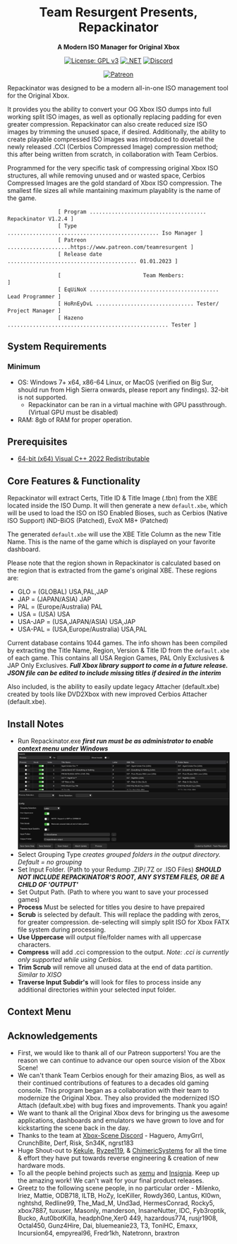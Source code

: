<div align="center">

# Team Resurgent Presents, Repackinator
**A Modern ISO Manager for Original Xbox**

[![License: GPL v3](https://img.shields.io/badge/License-GPLv3-blue.svg)](https://github.com/Team-Resurgent/Repackinator/blob/main/LICENSE.md)
[![.NET](https://github.com/Team-Resurgent/Repackinator/actions/workflows/dotnet.yml/badge.svg)](https://github.com/Team-Resurgent/Repackinator/actions/workflows/dotnet.yml)
[![Discord](https://img.shields.io/badge/chat-on%20discord-7289da.svg?logo=discord)](https://discord.gg/VcdSfajQGK)

[![Patreon](https://img.shields.io/badge/Patreon-F96854?style=for-the-badge&logo=patreon&logoColor=white)](https://www.patreon.com/teamresurgent)
</div>
Repackinator was designed to be a modern all-in-one ISO management tool for the Original Xbox. 

It provides you the ability to convert your OG Xbox ISO dumps into full working split ISO images, as well as optionally replacing padding for even greater compression. Repackinator can also create reduced size ISO images by trimming the unused space, if desired. Additionally, the ability to create playable compressed ISO images was introduced to dovetail the newly released .CCI (Cerbios Compressed Image) compression method; this after being written from scratch, in collaboration with Team Cerbios. 

Programmed for the very specific task of compressing original Xbox ISO structures, all while removing unused and or wasted space, Cerbios Compressed Images are the gold standard of Xbox ISO compression. The smallest file sizes all while mantaining maximum playablity is the name of the game.

                    [ Program ..................................... Repackinator V1.2.4 ]
                    [ Type ................................................ Iso Manager ]
                    [ Patreon ....................https://www.patreon.com/teamresurgent ]
                    [ Release date ......................................... 01.01.2023 ]
            
                    [                          Team Members:                            ]
                    [ EqUiNoX ......................................... Lead Programmer ]
                    [ HoRnEyDvL ............................... Tester/ Project Manager ]
                    [ Hazeno ................................................... Tester ]

## System Requirements
### Minimum
* OS: Windows 7+ x64, x86-64 Linux, or MacOS (verified on Big Sur, should run from High Sierra onwards, please report any findings). 32-bit is not supported.
    * Repackinator can be ran in a virtual machine with GPU passthrough. (Virtual GPU must be disabled)
* RAM: 8gb of RAM for proper operation.

## Prerequisites
  * [64-bit (x64) Visual C++ 2022 Redistributable](https://aka.ms/vs/17/release/vc_redist.x86.exe)

## Core Features & Functionality
Repackinator will extract Certs, Title ID & Title Image (.tbn) from the XBE located inside the ISO Dump. It will then generate a new `default.xbe`, which will be used to load the ISO on ISO Enabled Bioses, such as Cerbios (Native ISO Support) iND-BiOS (Patched), EvoX M8+ (Patched)

The generated `default.xbe` will use the XBE Title Column as the new Title Name. This is the name of the game which is displayed on your favorite dashboard.

Please note that the region shown in Repackinator is calculated based on the region that is extracted from the game's original XBE. These regions are:

  * GLO = (GLOBAL) USA,PAL,JAP
  * JAP = (JAPAN/ASIA) JAP
  * PAL = (Europe/Australia) PAL
  * USA = (USA) USA
  * USA-JAP = (USA,JAPAN/ASIA) USA,JAP
  * USA-PAL = (USA,Europe/Australia) USA,PAL

Current database contains 1044 games. The info shown has been compiled by extracting the Title Name, Region, Version & Title ID from the `default.xbe` of each game. This contains all USA Region Games, PAL Only Exclusives & JAP Only Exclusives. ***Full Xbox library support to come in a future release. JSON file can be edited to include missing titles if desired in the interim*** 

Also included, is the ability to easily update legacy Attacher (default.xbe) created by tools like DVD2Xbox with new improved Cerbios Attacher (default.xbe).

## Install Notes
* Run Repackinator.exe ***first run must be as administrator to enable context menu under Windows***
![GUI](https://github.com/zatchbot/Repackinator/blob/main/readmeStuff/gui.png?raw=true)
* Select Grouping Type *creates grouped folders in the output directory. Default = no grouping*
* Set Input Folder. (Path to your Redump .ZIP/.7Z or .ISO Files) ***SHOULD NOT INCLUDE REPACKINATOR'S ROOT, ANY SYSTEM FILES, OR BE A CHILD OF 'OUTPUT'***
* Set Output Path. (Path to where you want to save your processed games)
* **Process** Must be selected for titles you desire to have prepaired
* **Scrub** is selected by default. This will replace the padding with zeros, for greater compression. de-selecting will simply split ISO for Xbox FATX file system during processing.
* **Use Uppercase** will output file/folder names with all uppercase characters.
* **Compress** will add .cci compression to the output. *Note: .cci is currently only supported while using Cerbios.* 
* **Trim Scrub** will remove all unused data at the end of data partition. *Similar to XISO*  
* **Traverse Input Subdir's** will look for files to process inside any additional directories within your selected input folder.

## Context Menu



## Acknowledgements
* First, we would like to thank all of our Patreon supporters! You are the reason we can continue to advance our open source vision of the Xbox Scene!
* We can't thank Team Cerbios enough for their amazing Bios, as well as their continued contributions of features to a decades old gaming console. This program began as a collaboration with their team to modernize the Original Xbox. They also provided the modernized ISO Attach (default.xbe) with bug fixes and improvements. Thank you again!
* We want to thank all the Original Xbox devs for bringing us the awesome applications, dashboards and emulators we have grown to love and for kickstarting the scene back in the day.
* Thanks to the team at [Xbox-Scene Discord](https://discord.gg/VcdSfajQGK) - Haguero, AmyGrrl, CrunchBite, Derf, Risk, Sn34K, ngrst183
* Huge Shout-out to [Kekule](https://github.com/Kekule-OXC), [Ryzee119](https://github.com/Ryzee119), & [ChimericSystems](https://chimericsystems.com/) for all the time & effort they have put towards reverse engineering & creation of new hardware mods.
* To all the people behind projects such as [xemu](https://github.com/mborgerson/xemu) and [Insignia](https://insignia.live/). Keep up the amazing work! We can't wait for your final product releases.
* Greetz to the following scene people, in no particular order - Milenko, Iriez, Mattie, ODB718, ILTB, HoZy, IceKiller, Rowdy360, Lantus, Kl0wn, nghtshd, Redline99, The_Mad_M, Und3ad, HermesConrad, Rocky5, xbox7887, tuxuser, Masonly, manderson, InsaneNutter, IDC, Fyb3roptik, Bucko, Aut0botKilla, headph0ne,Xer0 449, hazardous774, rusjr1908, Octal450, Gunz4Hire, Dai, bluemeanie23, T3, ToniHC, Emaxx, Incursion64, empyreal96, Fredr1kh, Natetronn, braxtron
<!--* I'm sure there is someone else that belongs here too ;)-->